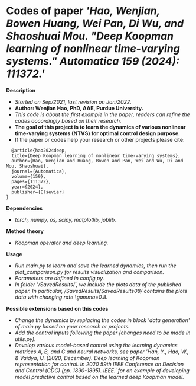 # Codes of paper *'Hao, Wenjian, Bowen Huang, Wei Pan, Di Wu, and Shaoshuai Mou. "Deep Koopman learning of nonlinear time-varying systems." Automatica 159 (2024): 111372.'*

__Description__ <br />
- *Started on Sep/2021, last revision on Jan/2022.*
- **Author: Wenjian Hao, PhD, AAE, Purdue University.**
- *This code is about the first example in the paper, readers can refine the codes accordingly based on their research.*
- **The goal of this project is to learn the dynamics of various nonlinear time-varying systems (NTVS) for optimal control design purpose.**
- If the paper or codes help your research or other projects please cite:<br />
```
  @article{hao2024deep,
  title={Deep Koopman learning of nonlinear time-varying systems},
  author={Hao, Wenjian and Huang, Bowen and Pan, Wei and Wu, Di and Mou, Shaoshuai},
  journal={Automatica},
  volume={159},
  pages={111372},
  year={2024},
  publisher={Elsevier}
}
```

__Dependencies__ <br />
- *torch, numpy, os, scipy, matplotlib, joblib.*

__Method theory__<br />
- *Koopman operator and deep learning.*<br />

__Usage__<br />
- *Run main.py to learn and save the learned dynamics, then run the plot_comparison.py for results visualization and comparison.*<br />
- *Parameters are defined in config.py.*<br />
- *In folder '/SavedResults/', we include the plots data of the published paper. In particular, /SavedResults/SavedResults08/ contains the plots data with changing rate \gamma=0.8.*

__Possible extensions based on this codes__<br />
- *Change the dynamics by replacing the codes in block 'data generation' of main.py based on your research or projects.*<br />
- *Add the control inputs following the paper (changes need to be made in utils.py).*<br />
- *Develop various model-based control using the learning dynamics matrices A, B, and C and neural networks, see paper 'Han, Y., Hao, W., & Vaidya, U. (2020, December). Deep learning of Koopman representation for control. In 2020 59th IEEE Conference on Decision and Control (CDC) (pp. 1890-1895). IEEE.' for an example of developing model predictive control based on the learned deep Koopman model.*<br />

